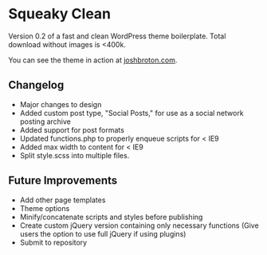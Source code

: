 Squeaky Clean
=============
Version 0.2 of a fast and clean WordPress theme boilerplate. Total download without images is <400k. 

You can see the theme in action at [joshbroton.com](http://joshbroton.com).


Changelog
---------
* Major changes to design
* Added custom post type, "Social Posts," for use as a social network posting archive
* Added support for post formats
* Updated functions.php to properly enqueue scripts for < IE9
* Added max width to content for < IE9
* Split style.scss into multiple files.


Future Improvements
-------------------
* Add other page templates
* Theme options
* Minify/concatenate scripts and styles before publishing
* Create custom jQuery version containing only necessary functions (Give users the option to use full jQuery if using plugins)
* Submit to repository
